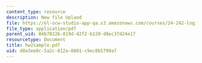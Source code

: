 ```yaml
---
content_type: resource
description: New file Uplaod
file: https://ol-ocw-studio-app-qa.s3.amazonaws.com/courses/24-242-logic-ii-spring-2004/d0a3ee8c5a2c812a8801c9ec8b5799a7_hw2sample.pdf
file_type: application/pdf
parent_uid: 84b78226-819d-42f2-b120-d8ec37d24e17
resourcetype: Document
title: hw2sample.pdf
uid: d0a3ee8c-5a2c-812a-8801-c9ec8b5799a7
---
```

